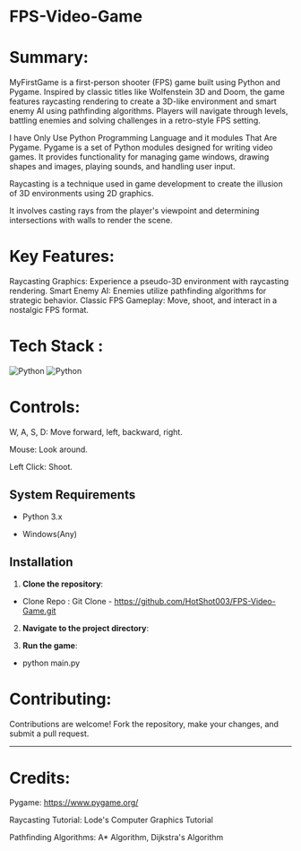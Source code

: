 # FPS-Video-Game

# Summary:

MyFirstGame is a first-person shooter (FPS) game built using Python and Pygame. Inspired by classic titles like Wolfenstein 3D and Doom, 
the game features raycasting rendering to create a 3D-like environment and smart enemy AI using pathfinding algorithms. 
Players will navigate through levels, battling enemies and solving challenges in a retro-style FPS setting.

I have Only Use Python Programming Language and it modules That Are Pygame.
Pygame is a set of Python modules designed for writing video games. It provides functionality for managing game windows,
drawing shapes and images, playing sounds, and handling user input.

Raycasting is a technique used in game development to create the illusion of 3D environments using 2D graphics.

It involves casting rays from the player's viewpoint and determining intersections with walls to render the scene.

# Key Features:

Raycasting Graphics: Experience a pseudo-3D environment with raycasting rendering.
Smart Enemy AI: Enemies utilize pathfinding algorithms for strategic behavior.
Classic FPS Gameplay: Move, shoot, and interact in a nostalgic FPS format.

# Tech Stack :
![Python](https://img.shields.io/badge/python-%233776AB.svg?style=for-the-badge&logo=python&logoColor=white) 
![Python](https://img.shields.io/badge/pygame-%233776AB.svg?style=for-the-badge&logo=python&logoColor=white) 

# Controls:

W, A, S, D: Move forward, left, backward, right.

Mouse: Look around.

Left Click: Shoot.

## System Requirements

- Python 3.x
  
- Windows(Any)

## Installation

1. **Clone the repository**:

  - Clone Repo : Git Clone - https://github.com/HotShot003/FPS-Video-Game.git
   
2. **Navigate to the project directory**:

 
3. **Run the game**:
    
  - python main.py


# Contributing:

Contributions are welcome! Fork the repository, make your changes, and submit a pull request.

---

# Credits:

Pygame: https://www.pygame.org/

Raycasting Tutorial: Lode's Computer Graphics Tutorial

Pathfinding Algorithms: A* Algorithm, Dijkstra's Algorithm



